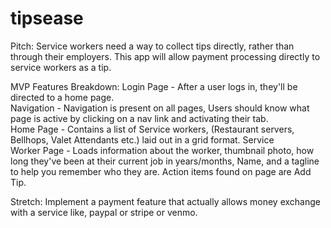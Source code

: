 # tipsease
Pitch: Service workers need a way to collect tips directly, rather than through their employers. This app will allow payment processing directly to service workers as a tip.  

MVP Features Breakdown:  Login Page - After a user logs in, they'll be directed to a home page.  
Navigation - Navigation is present on all pages, Users should know what page is active by clicking on a nav link and activating their tab.  
Home Page - Contains a list of Service workers, (Restaurant servers, Bellhops, Valet Attendants etc.) laid out in a grid format. Service  
Worker Page - Loads information about the worker, thumbnail photo, how long they've been at their current job in years/months, Name, and a tagline to help you remember who they are. Action items found on page are Add Tip.  


Stretch: Implement a payment feature that actually allows money exchange with a service like, paypal or stripe or venmo.

